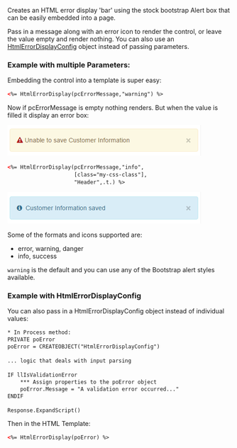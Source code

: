 ﻿Creates an HTML error display 'bar' using the stock bootstrap Alert box that can be easily embedded into a page. 

Pass in a message along with an error icon to render the control, or leave the value empty and render nothing. You can also use an [HtmlErrorDisplayConfig](VFPS://Topic/_4GJ0LR1OQ) object instead of passing parameters.

### Example with multiple Parameters:
Embedding the control into a template is super easy:

```html
<%= HtmlErrorDisplay(pcErrorMessage,"warning") %>
```

Now if pcErrorMessage is empty nothing renders. But when the value is filled it display an error box:

![](IMAGES/misc/HtmlMessageDisplay.png)

```html
<%= HtmlErrorDisplay(pcErrorMessage,"info",
                     [class="my-css-class"],
                     "Header",.t.) %>
```

![](IMAGES/misc/HtmlMessageDisplay2.png)

Some of the formats and icons supported are:

* error, warning, danger
* info, success

`warning` is the default and you can use any of the Bootstrap alert styles available.

### Example with HtmlErrorDisplayConfig
You can also pass in a HtmlErrorDisplayConfig object instead of individual values:

```foxpro
* In Process method:
PRIVATE poError
poError = CREATEOBJECT("HtmlErrorDisplayConfig")

... logic that deals with input parsing

IF llIsValidationError
    *** Assign properties to the poError object
    poError.Message = "A validation error occurred..."
ENDIF

Response.ExpandScript()
```

Then in the HTML Template:

```html
<%= HtmlErrorDisplay(poError) %>
```